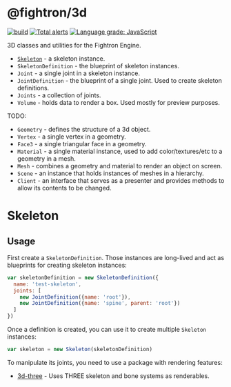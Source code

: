 # @fightron/3d

[![build](https://github.com/fightron/3d-js/actions/workflows/node.js.yml/badge.svg)](https://github.com/fightron/3d-js/actions/workflows/node.js.yml) [![Total alerts](https://img.shields.io/lgtm/alerts/g/fightron/3d-js.svg)](https://lgtm.com/projects/g/fightron/3d-js/alerts/) [![Language grade: JavaScript](https://img.shields.io/lgtm/grade/javascript/g/fightron/3d-js.svg)](https://lgtm.com/projects/g/fightron/3d-js/context:javascript)

3D classes and utilities for the Fightron Engine.

* [`Skeleton`](#skeleton) - a skeleton instance.
* `SkeletonDefinition` - the blueprint of skeleton instances.
* `Joint` - a single joint in a skeleton instance.
* `JointDefinition` - the blueprint of a single joint. Used to create skeleton definitions.
* `Joints` - a collection of joints.
* `Volume` - holds data to render a box. Used mostly for preview purposes.

TODO:

* `Geometry` - defines the structure of a 3d object.
* `Vertex` - a single vertex in a geometry.
* `Face3` - a single triangular face in a geometry.
* `Material` - a single material instance, used to add color/textures/etc to a geometry in a mesh.
* `Mesh` - combines a geometry and material to render an object on screen.
* `Scene` - an instance that holds instances of meshes in a hierarchy.
* `Client` - an interface that serves as a presenter and provides methods to allow its contents to be changed.

# Skeleton

## Usage

First create a `SkeletonDefinition`. Those instances are long-lived and act as blueprints for creating skeleton instances:

```javascript
var skeletonDefinition = new SkeletonDefinition({
  name: 'test-skeleton',
  joints: [
    new JointDefinition({name: 'root'}),
    new JointDefinition({name: 'spine', parent: 'root'})
  ]
})
```

Once a definition is created, you can use it to create multiple `Skeleton` instances:

```javascript
var skeleton = new Skeleton(skeletonDefinition)
```

To manipulate its joints, you need to use a package with rendering features:

* [3d-three](https://github.com/fightron/3d-three) - Uses THREE skeleton and bone systems as renderables.
